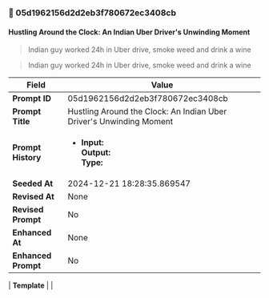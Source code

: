

### 📜 05d1962156d2d2eb3f780672ec3408cb

#### Hustling Around the Clock: An Indian Uber Driver's Unwinding Moment

> Indian guy worked 24h in Uber drive, smoke weed and drink a wine

> Indian guy worked 24h in Uber drive, smoke weed and drink a wine

| Field          | Value                                                                                                                                                                      |
|----------------|----------------------------------------------------------------------------------------------------------------------------------------------------------------------------|
| **Prompt ID**  | 05d1962156d2d2eb3f780672ec3408cb                                                                                                                                                            |
| **Prompt Title**  | Hustling Around the Clock: An Indian Uber Driver's Unwinding Moment                                                                                                                                                            |
| **Prompt History** | <ul><li>**Input:**  <br> **Output:**  <br> **Type:** </li></ul> |
| **Seeded At** | 2024-12-21 18:28:35.869547                                                                                                                                                   |
| **Revised At** | None                                                                                                                                                   |
| **Revised Prompt** | No                                                                                                                                                                      |
| **Enhanced At** | None                                                                                                                                                  |
| **Enhanced Prompt** | No                                                                                                                                                                    |

| **Template**   |                                                                                                                                            |



